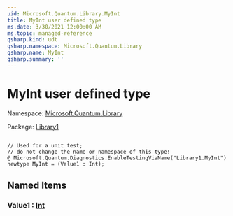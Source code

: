 ```yaml
---
uid: Microsoft.Quantum.Library.MyInt
title: MyInt user defined type
ms.date: 3/30/2021 12:00:00 AM
ms.topic: managed-reference
qsharp.kind: udt
qsharp.namespace: Microsoft.Quantum.Library
qsharp.name: MyInt
qsharp.summary: ''
---
```


# MyInt user defined type

Namespace: [Microsoft.Quantum.Library](xref:Microsoft.Quantum.Library)

Package: [Library1](https://nuget.org/packages/Library1)




```qsharp

// Used for a unit test;
// do not change the name or namespace of this type!
@ Microsoft.Quantum.Diagnostics.EnableTestingViaName("Library1.MyInt")
newtype MyInt = (Value1 : Int);
```



## Named Items

### Value1 : [Int](xref:microsoft.quantum.lang-ref.int)

